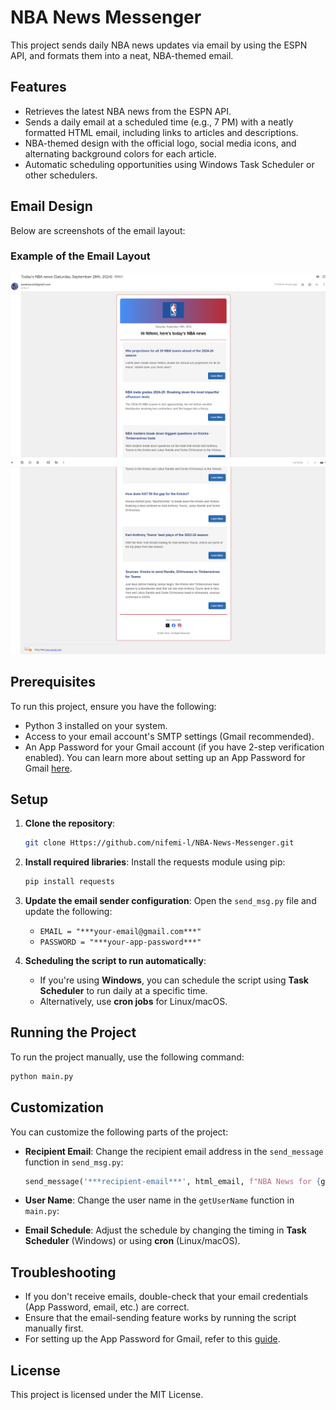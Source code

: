 # NBA News Messenger

This project sends daily NBA news updates via email by using the ESPN API, and formats them into a neat, NBA-themed email.

## Features

- Retrieves the latest NBA news from the ESPN API.
- Sends a daily email at a scheduled time (e.g., 7 PM) with a neatly formatted HTML email, including links to articles and descriptions.
- NBA-themed design with the official logo, social media icons, and alternating background colors for each article.
- Automatic scheduling opportunities using Windows Task Scheduler or other schedulers.

## Email Design

Below are screenshots of the email layout:

### Example of the Email Layout
![NBA News Email - Top](Screenshots/SS%231.png)
![NBA News Email - Bottom](Screenshots/SS%232.png)

## Prerequisites

To run this project, ensure you have the following:

- Python 3 installed on your system.
- Access to your email account's SMTP settings (Gmail recommended).
- An App Password for your Gmail account (if you have 2-step verification enabled). You can learn more about setting up an App Password for Gmail [here](https://support.google.com/accounts/answer/185833).

## Setup

1. **Clone the repository**:
   ```bash
   git clone Https://github.com/nifemi-l/NBA-News-Messenger.git
   ```

2. **Install required libraries**:
   Install the requests module using pip:
   ```bash
   pip install requests
   ```

3. **Update the email sender configuration**:
   Open the `send_msg.py` file and update the following:
   - `EMAIL = "***your-email@gmail.com***"`
   - `PASSWORD = "***your-app-password***"`

4. **Scheduling the script to run automatically**:
   - If you're using **Windows**, you can schedule the script using **Task Scheduler** to run daily at a specific time. 
   - Alternatively, use **cron jobs** for Linux/macOS.

## Running the Project

To run the project manually, use the following command:
```bash
python main.py
```

## Customization

You can customize the following parts of the project:

- **Recipient Email**: Change the recipient email address in the `send_message` function in `send_msg.py`:
  ```python
  send_message('***recipient-email***', html_email, f"NBA News for {getUserName()} - {getDate()}")
  ```
- **User Name**: Change the user name in the `getUserName` function in `main.py`:
  
- **Email Schedule**: Adjust the schedule by changing the timing in **Task Scheduler** (Windows) or using **cron** (Linux/macOS).

## Troubleshooting

- If you don't receive emails, double-check that your email credentials (App Password, email, etc.) are correct.
- Ensure that the email-sending feature works by running the script manually first. 
- For setting up the App Password for Gmail, refer to this [guide](https://support.google.com/accounts/answer/185833).

## License

This project is licensed under the MIT License.
```
